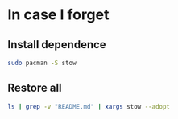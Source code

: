 # In case I forget

## Install dependence

```sh
sudo pacman -S stow
```

## Restore all

```sh
ls | grep -v "README.md" | xargs stow --adopt
```
